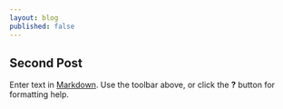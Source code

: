 ```yaml
---
layout: blog
published: false
---
```


## Second Post 

Enter text in [Markdown](http://daringfireball.net/projects/markdown/). Use the toolbar above, or click the **?** button for formatting help.
